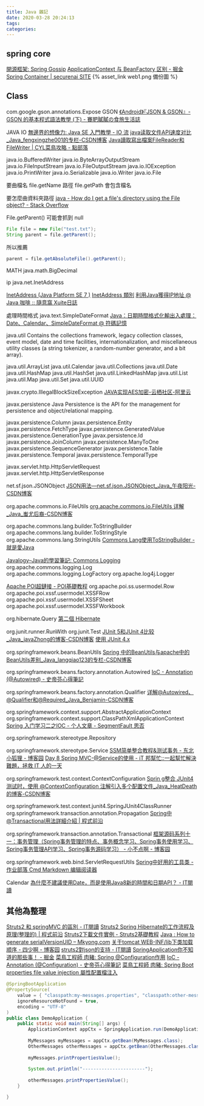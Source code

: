 ```yaml
---
title: Java 雜記
date: 2020-03-28 20:24:13
tags:
categories:
---
```



<!--more-->

## spring core

[開源框架: Spring Gossip](https://openhome.cc/Gossip/SpringGossip/index.html)
[ApplicationContext 与 BeanFactory 区别 - 掘金](https://juejin.im/post/5b77d33151882542d23a0823)
[Spring Container | securenai SITE](https://securenai.github.io/spring/spring_page2/) {% asset_link web1.png 備份圖 %}

## Class

com.google.gson.annotations.Expose
GSON
[《Android》『JSON & GSON』- GSON 的基本程式語法教學 (下) - 賽肥膩膩の食旅生活誌](https://xnfood.com.tw/android-json-gson-2/)

JAVA IO
[無邊界的想像力: Java SE 入門教學 - IO 流](https://ethan-imagination.blogspot.com/2018/12/javase-gettingstarted-019.html)
[java读取文件API速度对比_Java_fengxingzhe001的专栏-CSDN博客](https://blog.csdn.net/fengxingzhe001/article/details/67640083)
[Java讀取寫出檔案FileReader和FileWriter | CYL菜鳥攻略 - 點部落](https://dotblogs.com.tw/cylcode/2018/09/21/170510)

java.io.BufferedWriter
java.io.ByteArrayOutputStream
java.io.FileInputStream
java.io.FileOutputStream
java.io.IOException
java.io.PrintWriter
java.io.Serializable
java.io.Writer
java.io.File

要曲檔名 file.getName
路徑 file.getPath 會包含檔名

要怎麼曲資料夾路徑
[java - How do I get a file's directory using the File object? - Stack Overflow](https://stackoverflow.com/questions/3657157/how-do-i-get-a-files-directory-using-the-file-object)



File.getParent()  可能會抓到 null
```java
File file = new File("test.txt");
String parent = file.getParent();
```
所以推薦

```java
parent = file.getAbsoluteFile().getParent();
```

MATH
java.math.BigDecimal

ip
java.net.InetAddress

[InetAddress (Java Platform SE 7 )](https://docs.oracle.com/javase/7/docs/api/java/net/InetAddress.html)
[InetAddress 類別](https://openhome.cc/Gossip/JavaGossip-V2/InetAddress.htm)
[利用Java獲得IP地址 @ Java 咖啡 :: 隨意窩 Xuite日誌](https://blog.xuite.net/x_3kkk/java/13809146-%E5%88%A9%E7%94%A8Java%E7%8D%B2%E5%BE%97IP%E5%9C%B0%E5%9D%80)

處理時間格式
java.text.SimpleDateFormat
[Java：日期時間格式化輸出入處理：Date、Calendar、SimpleDateFormat @ 符碼記憶](https://www.ewdna.com/2009/01/javadatecalendardateformatsimpledatefor.html)


java.util
Contains the collections framework, legacy collection classes, event model, date and time facilities, internationalization, and miscellaneous utility classes (a string tokenizer, a random-number generator, and a bit array).

java.util.ArrayList
java.util.Calendar
java.util.Collections
java.util.Date
java.util.HashMap
java.util.HashSet
java.util.LinkedHashMap
java.util.List
java.util.Map
java.util.Set
java.util.UUID


javax.crypto.IllegalBlockSizeException
[JAVA实现AES加密-云栖社区-阿里云](https://yq.aliyun.com/articles/533581)

javax.persistence
Java Persistence is the API for the management for persistence and object/relational mapping.

javax.persistence.Column
javax.persistence.Entity
javax.persistence.FetchType
javax.persistence.GeneratedValue
javax.persistence.GenerationType
javax.persistence.Id
javax.persistence.JoinColumn
javax.persistence.ManyToOne
javax.persistence.SequenceGenerator
javax.persistence.Table
javax.persistence.Temporal
javax.persistence.TemporalType


javax.servlet.http.HttpServletRequest
javax.servlet.http.HttpServletResponse


net.sf.json.JSONObject
[JSON用法—net.sf.json.JSONObject_Java_午夜阳光-CSDN博客](https://blog.csdn.net/u013514928/article/details/79114814)

org.apache.commons.io.FileUtils
[org.apache.commons.io.FileUtils 详解_Java_蚩尤后裔-CSDN博客](https://blog.csdn.net/wangmx1993328/article/details/80136921)

org.apache.commons.lang.builder.ToStringBuilder
org.apache.commons.lang.builder.ToStringStyle
org.apache.commons.lang.StringUtils
[Commons Lang使用ToStringBuilder - 就是愛Java](http://java.openyu.org/2014/03/commons-lang3-tostringbuilder_18.html)


[Javalogy–Java的學習筆記: Commons Logging](http://java-logy.blogspot.com/2007/11/commons-logging.html)
org.apache.commons.logging.Log
org.apache.commons.logging.LogFactory
org.apache.log4j.Logger

[Apache POI超鏈接 - POI基礎教程](http://tw.gitbook.net/apache_poi/apache_poi_hyperlink.html)
org.apache.poi.ss.usermodel.Row
org.apache.poi.xssf.usermodel.XSSFRow
org.apache.poi.xssf.usermodel.XSSFSheet
org.apache.poi.xssf.usermodel.XSSFWorkbook


org.hibernate.Query
[第二個 Hibernate](https://openhome.cc/Gossip/HibernateGossip/SecondHibernate.html)


org.junit.runner.RunWith
org.junit.Test
[JUnit 5和JUnit 4比较_Java_javaZhong的博客-CSDN博客](https://blog.csdn.net/u010675669/article/details/86574956)
[使用 JUnit 4.x](https://openhome.cc/Gossip/JUnit/JUnit4.html)

org.springframework.beans.BeanUtils
[Spring 中的BeanUtils与apache中的BeanUtils差别_Java_langqiao123的专栏-CSDN博客](https://blog.csdn.net/langqiao123/article/details/72961332)

org.springframework.beans.factory.annotation.Autowired
[IoC - Annotation (@Autowired) - 史帝芬心得筆記](https://sites.google.com/site/stevenattw/java/spring-framework/ioc---annotation-autowired)

org.springframework.beans.factory.annotation.Qualifier
[详解@Autowired、@Qualifier和@Required_Java_Benjamin-CSDN博客](https://blog.csdn.net/benjamin_whx/article/details/24659745)

org.springframework.context.support.AbstractApplicationContext
org.springframework.context.support.ClassPathXmlApplicationContext
[Spring 入门学习二之IOC - 个人文章 - SegmentFault 思否](https://segmentfault.com/a/1190000015047555)

org.springframework.stereotype.Repository


org.springframework.stereotype.Service
[SSM简单整合教程&测试事务 - 东北小狐狸 - 博客园](https://www.cnblogs.com/hellxz/p/7282454.html)
[Day 8 Spring MVC-@Service的使用 - iT 邦幫忙::一起幫忙解決難題，拯救 IT 人的一天](https://ithelp.ithome.com.tw/articles/10194079)

org.springframework.test.context.ContextConfiguration
[Sprin g整合 JUnit4 测试时，使用 @ContextConfiguration 注解引入多个配置文件_Java_HeatDeath的博客-CSDN博客](https://blog.csdn.net/HeatDeath/article/details/79364562)


org.springframework.test.context.junit4.SpringJUnit4ClassRunner
org.springframework.transaction.annotation.Propagation
[Spring中@Transactional用法詳細介紹 | 程式前沿](https://codertw.com/%E7%A8%8B%E5%BC%8F%E8%AA%9E%E8%A8%80/312313/)

org.springframework.transaction.annotation.Transactional
[框架源码系列十一：事务管理（Spring事务管理的特点、事务概念学习、Spring事务使用学习、Spring事务管理API学习、Spring事务源码学习） - 小不点啊 - 博客园](https://www.cnblogs.com/leeSmall/p/10306672.html)

org.springframework.web.bind.ServletRequestUtils
[Spring中好用的工具类 - 作业部落 Cmd Markdown 编辑阅读器](https://www.zybuluo.com/Cesar/note/393815)


Calendar 
[為什麼不建議使用Date，而是使用Java8新的時間和日期API？ - IT閱讀](https://www.itread01.com/content/1568272383.html)



## 其他為整理

[Struts2 和 springMVC 的區別 - IT閱讀](https://www.itread01.com/content/1544703608.html)
[Struts2 Spring Hibernate的工作流程及原理(整理的) | 程式前沿](https://codertw.com/%E7%A8%8B%E5%BC%8F%E8%AA%9E%E8%A8%80/435210/)
[Struts2下載文件實例 - Struts2基礎教程](http://tw.gitbook.net/struts_2/struts-2-download-file-example.html)
[Java : How to generate serialVersionUID – Mkyong.com](https://mkyong.com/java/how-to-generate-serialversionuid/)
[关于tomcat WEB-INF/lib下类加载顺序 - 四少啊 - 博客园](https://www.cnblogs.com/yaojf/p/9852802.html)
[struts2對json的支持 - IT閱讀](https://www.itread01.com/content/1505151616.html)
[SpringApplication你不知道的那些事！ - 掘金](https://juejin.im/post/5bc6a1c6f265da0acf0b102e)
[菜鳥工程師 肉豬: Spring @Configuration作用](https://matthung0807.blogspot.com/2019/04/spring-configuration_28.html)
[IoC - Annotation (@Configuration) - 史帝芬心得筆記](https://sites.google.com/site/stevenattw/java/spring-framework/ioc---annotation-configuration)
[菜鳥工程師 肉豬: Spring Boot properties file value injection 屬性配置檔注入](https://matthung0807.blogspot.com/2019/08/spring-boot-properties-file-value.html)
```java
@SpringBootApplication
@PropertySource(
    value = { "classpath:my-messages.properties", "classpath:other-messages.properties" }, 
    ignoreResourceNotFound = true,
    encoding = "UTF-8"
)
public class DemoApplication {
    public static void main(String[] args) {
        ApplicationContext appCtx = SpringApplication.run(DemoApplication.class, args);
        
        MyMessages myMessages = appCtx.getBean(MyMessages.class);
        OtherMessages otherMessages = appCtx.getBean(OtherMessages.class);
        
        myMessages.printPropertiesValue();
        
        System.out.println("-----------------------");
        
        otherMessages.printPropertiesValue();
    }

}
```